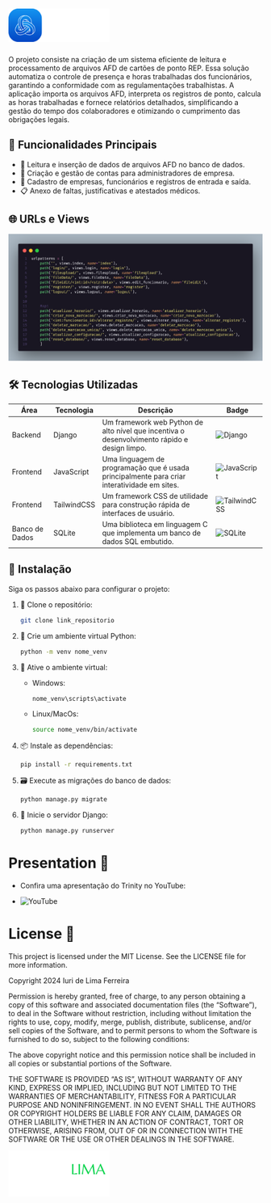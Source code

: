 

# <img src="markdown/img/trinityLogo.svg" width="200">

O projeto consiste na criação de um sistema eficiente de leitura e processamento de arquivos AFD de cartões de ponto REP. Essa solução automatiza o controle de presença e horas trabalhadas dos funcionários, garantindo a conformidade com as regulamentações trabalhistas. A aplicação importa os arquivos AFD, interpreta os registros de ponto, calcula as horas trabalhadas e fornece relatórios detalhados, simplificando a gestão do tempo dos colaboradores e otimizando o cumprimento das obrigações legais.


## 🌟 Funcionalidades Principais

- 📂 Leitura e inserção de dados de arquivos AFD no banco de dados.
- 👤 Criação e gestão de contas para administradores de empresa.
- 🏢 Cadastro de empresas, funcionários e registros de entrada e saída.
- 📋 Anexo de faltas, justificativas e atestados médicos.

## 🌐 URLs e Views

<img src="markdown/img/rotas.png" width="600">



## 🛠️ Tecnologias Utilizadas

| Área | Tecnologia | Descrição | Badge |
| --- | --- | --- | --- |
| Backend | Django | Um framework web Python de alto nível que incentiva o desenvolvimento rápido e design limpo. | ![Django](https://img.shields.io/badge/django-%23092E20.svg?style=for-the-badge&logo=django&logoColor=white) |
| Frontend | JavaScript | Uma linguagem de programação que é usada principalmente para criar interatividade em sites. | ![JavaScript](https://img.shields.io/badge/javascript-%23323330.svg?style=for-the-badge&logo=javascript&logoColor=%23F7DF1E) |
| Frontend | TailwindCSS | Um framework CSS de utilidade para construção rápida de interfaces de usuário. | ![TailwindCSS](https://img.shields.io/badge/tailwindcss-%2338B2AC.svg?style=for-the-badge&logo=tailwind-css&logoColor=white) |
| Banco de Dados | SQLite | Uma biblioteca em linguagem C que implementa um banco de dados SQL embutido. | ![SQLite](https://img.shields.io/badge/sqlite-%2307405e.svg?style=for-the-badge&logo=sqlite&logoColor=white) |


## 📝 Instalação

Siga os passos abaixo para configurar o projeto:

1. 🚀 Clone o repositório:
    ```sh
    git clone link_repositorio
    ```

2. 🐍 Crie um ambiente virtual Python:
    ```sh
    python -m venv nome_venv
    ```

3. 🔁 Ative o ambiente virtual:
    - Windows:
        ```sh
        nome_venv\scripts\activate
        ```
    - Linux/MacOs:
        ```sh
        source nome_venv/bin/activate
        ```

4. 📦 Instale as dependências:
    ```sh
    pip install -r requirements.txt
    ```

5. 🗃️ Execute as migrações do banco de dados:
    ```sh
    python manage.py migrate
    ```

6. 🚀 Inicie o servidor Django:
    ```sh
    python manage.py runserver
    ```

# Presentation 🎥

- Confira uma apresentação do Trinity no YouTube:

- ![YouTube](https://img.shields.io/badge/In_Recording-%23FF0000.svg?style=for-the-badge&logo=Youtube&logoColor=white)


# License 📜

This project is licensed under the MIT License. See the LICENSE file for more information.

Copyright 2024 Iuri de Lima Ferreira

Permission is hereby granted, free of charge, to any person obtaining a copy of this software and associated documentation files (the “Software”), to deal in the Software without restriction, including without limitation the rights to use, copy, modify, merge, publish, distribute, sublicense, and/or sell copies of the Software, and to permit persons to whom the Software is furnished to do so, subject to the following conditions:

The above copyright notice and this permission notice shall be included in all copies or substantial portions of the Software.

THE SOFTWARE IS PROVIDED “AS IS”, WITHOUT WARRANTY OF ANY KIND, EXPRESS OR IMPLIED, INCLUDING BUT NOT LIMITED TO THE WARRANTIES OF MERCHANTABILITY, FITNESS FOR A PARTICULAR PURPOSE AND NONINFRINGEMENT. IN NO EVENT SHALL THE AUTHORS OR COPYRIGHT HOLDERS BE LIABLE FOR ANY CLAIM, DAMAGES OR OTHER LIABILITY, WHETHER IN AN ACTION OF CONTRACT, TORT OR OTHERWISE, ARISING FROM, OUT OF OR IN CONNECTION WITH THE SOFTWARE OR THE USE OR OTHER DEALINGS IN THE SOFTWARE.

<img src="markdown/img/logoIuri.svg" width="200">
